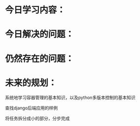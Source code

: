 # 今日学习内容：  
# 今日解决的问题： 

# 仍然存在的问题：  
# 未来的规划：  
系统地学习容器管理的基本知识，以及python多版本控制的基本知识

查找django后端应用的样例

将任务拆分成小的部分，分步完成